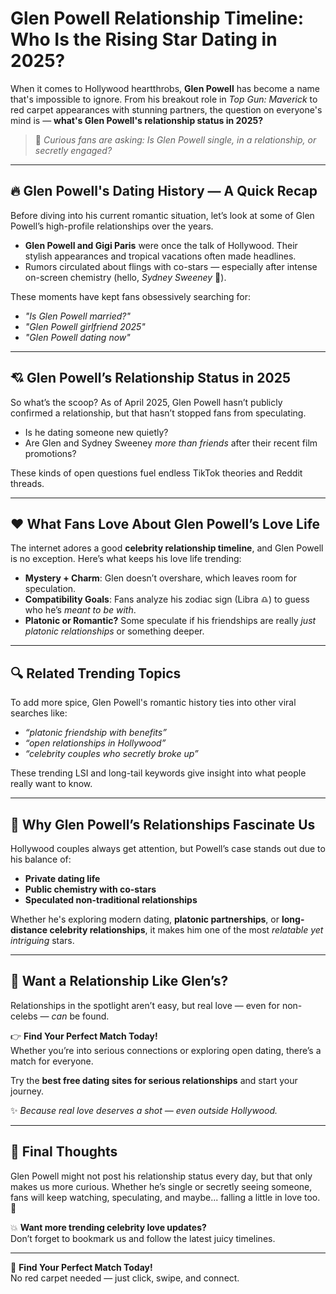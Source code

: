# Glen Powell Relationship Timeline: Who Is the Rising Star Dating in 2025?

When it comes to Hollywood heartthrobs, **Glen Powell** has become a name that's impossible to ignore. From his breakout role in *Top Gun: Maverick* to red carpet appearances with stunning partners, the question on everyone's mind is — **what's Glen Powell's relationship status in 2025?**

> 💬 *Curious fans are asking: Is Glen Powell single, in a relationship, or secretly engaged?*

---

## 🔥 Glen Powell's Dating History — A Quick Recap

Before diving into his current romantic situation, let’s look at some of Glen Powell’s high-profile relationships over the years.

- **Glen Powell and Gigi Paris** were once the talk of Hollywood. Their stylish appearances and tropical vacations often made headlines.
- Rumors circulated about flings with co-stars — especially after intense on-screen chemistry (hello, *Sydney Sweeney* 👀).

These moments have kept fans obsessively searching for:
- *"Is Glen Powell married?"*
- *"Glen Powell girlfriend 2025"*
- *"Glen Powell dating now"*

---

## 💘 Glen Powell’s Relationship Status in 2025

So what’s the scoop? As of April 2025, Glen Powell hasn’t publicly confirmed a relationship, but that hasn’t stopped fans from speculating.

- Is he dating someone new quietly?
- Are Glen and Sydney Sweeney *more than friends* after their recent film promotions?

These kinds of open questions fuel endless TikTok theories and Reddit threads.

---

## ❤️ What Fans Love About Glen Powell’s Love Life

The internet adores a good **celebrity relationship timeline**, and Glen Powell is no exception. Here’s what keeps his love life trending:

- **Mystery + Charm**: Glen doesn’t overshare, which leaves room for speculation.
- **Compatibility Goals**: Fans analyze his zodiac sign (Libra ♎) to guess who he’s *meant to be with*.
- **Platonic or Romantic?** Some speculate if his friendships are really *just platonic relationships* or something deeper.

---

## 🔍 Related Trending Topics

To add more spice, Glen Powell's romantic history ties into other viral searches like:

- *“platonic friendship with benefits”*
- *“open relationships in Hollywood”*
- *“celebrity couples who secretly broke up”*

These trending LSI and long-tail keywords give insight into what people really want to know.

---

## 🧠 Why Glen Powell’s Relationships Fascinate Us

Hollywood couples always get attention, but Powell’s case stands out due to his balance of:

- **Private dating life**
- **Public chemistry with co-stars**
- **Speculated non-traditional relationships**

Whether he's exploring modern dating, **platonic partnerships**, or **long-distance celebrity relationships**, it makes him one of the most *relatable yet intriguing* stars.

---

## 📲 Want a Relationship Like Glen’s?

Relationships in the spotlight aren’t easy, but real love — even for non-celebs — *can* be found.

👉 **Find Your Perfect Match Today!**  
Whether you’re into serious connections or exploring open dating, there’s a match for everyone.

Try the **best free dating sites for serious relationships** and start your journey.  

✨ *Because real love deserves a shot — even outside Hollywood.*

---

## 🌟 Final Thoughts

Glen Powell might not post his relationship status every day, but that only makes us more curious. Whether he’s single or secretly seeing someone, fans will keep watching, speculating, and maybe... falling a little in love too. 💬

💥 **Want more trending celebrity love updates?**  
Don’t forget to bookmark us and follow the latest juicy timelines.

---

🔗 **Find Your Perfect Match Today!**  
No red carpet needed — just click, swipe, and connect.

